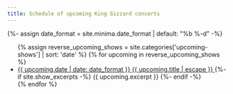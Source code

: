 ```yaml
---
title: Schedule of upcoming King Gizzard concerts
---
```


{%- assign date_format = site.minima.date_format | default: "%b %-d" -%}
<ul class="upcoming_shows">
{% assign reverse_upcoming_shows = site.categories['upcoming-shows'] | sort: 'date' %}
{% for upcoming in reverse_upcoming_shows %}
  <li data-date="{{ upcoming.date | split: ' ' | first }}" data-year="{{ upcoming.date | split: ' ' | first | split: '-' | first }}">
    <a href="{{ upcoming.url | relative_url }}">
      <span class="post-date">{{ upcoming.date | date: date_format }}</span>
      <span class="post-title">{{ upcoming.title | escape }}</span>
    </a>
    {%- if site.show_excerpts -%}
      {{ upcoming.excerpt }}
    {%- endif -%}
  </li>
{% endfor %}
</ul>

